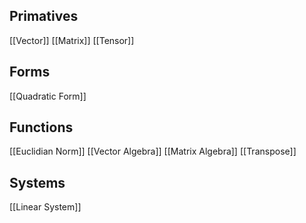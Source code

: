 ## Primatives
[[Vector]]
[[Matrix]]
[[Tensor]]

## Forms
[[Quadratic Form]]

## Functions
[[Euclidian Norm]]
[[Vector Algebra]]
[[Matrix Algebra]]
[[Transpose]]

## Systems
[[Linear System]]